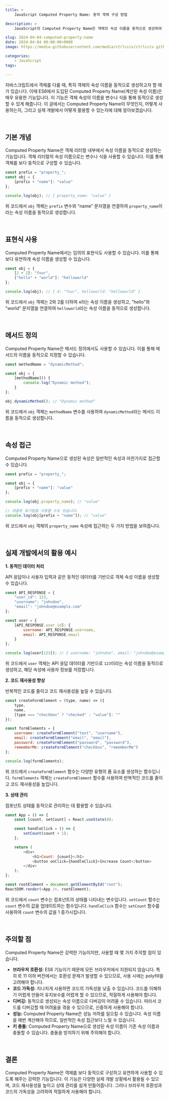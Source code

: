 ```yaml
---
title: >  
    JavaScript Computed Property Name: 동적 객체 구성 방법

description: >  
    JavaScript의 Computed Property Name은 객체의 속성 이름을 동적으로 생성하여 유연성을 높이는 데 활용됩니다.  

slug: 2024-04-04-computed-property-name
date: 2024-04-04 00:00:00+0000
image: https://media.githubusercontent.com/media/ctrlcccv/ctrlcccv.github.io/master/assets/img/post/2024-04-04-computed-property-name.webp

categories:
    - JavaScript
tags:

---
```

자바스크립트에서 객체를 다룰 때, 특히 객체의 속성 이름을 동적으로 생성하고자 할 때가 있습니다. 이때 ES6에서 도입된 Computed Property Name(계산된 속성 이름)은 매우 유용한 기능입니다. 이 기능은 객체 속성의 이름을 변수나 식을 통해 동적으로 생성할 수 있게 해줍니다. 이 글에서는 Computed Property Name이 무엇인지, 어떻게 사용하는지, 그리고 실제 개발에서 어떻게 활용할 수 있는지에 대해 알아보겠습니다.  

<br>

## 기본 개념

Computed Property Name은 객체 리터럴 내부에서 속성 이름을 동적으로 생성하는 기능입니다. 객체 리터럴의 속성 이름으로는 변수나 식을 사용할 수 있습니다. 이를 통해 객체를 보다 동적으로 구성할 수 있습니다.  

```javascript
const prefix = "property_";
const obj = {
    [prefix + "name"]: "value"
};

console.log(obj); // { property_name: "value" }
```

위 코드에서 `obj` 객체는 `prefix` 변수와 "name" 문자열을 연결하여 `property_name`이라는 속성 이름을 동적으로 생성합니다.  

<br>

## 표현식 사용

Computed Property Name에서는 임의의 표현식도 사용할 수 있습니다. 이를 통해 보다 유연하게 속성 이름을 생성할 수 있습니다.

```javascript
const obj = {
    [2 + 2]: "four",
    ["hello" + "world"]: "helloworld"
};

console.log(obj); // { 4: "four", helloworld: "helloworld" }
```
<script async src="https://pagead2.googlesyndication.com/pagead/js/adsbygoogle.js?client=ca-pub-8535540836842352" crossorigin="anonymous"></script>
<ins class="adsbygoogle"
     style="display:block; text-align:center;"
     data-ad-layout="in-article"
     data-ad-format="fluid"
     data-ad-client="ca-pub-8535540836842352"
     data-ad-slot="2974559225"></ins>
<script>
     (adsbygoogle = window.adsbygoogle || []).push({});
</script>

위 코드에서 `obj` 객체는 2와 2를 더하여 `4`라는 속성 이름을 생성하고, "hello"와 "world" 문자열을 연결하여 `helloworld`라는 속성 이름을 동적으로 생성합니다.  

<br>

## 메서드 정의

Computed Property Name은 메서드 정의에서도 사용할 수 있습니다. 이를 통해 메서드의 이름을 동적으로 지정할 수 있습니다.  

```javascript
const methodName = "dynamicMethod";

const obj = {
    [methodName]() {
        console.log("Dynamic method");
    }
};

obj.dynamicMethod(); // "Dynamic method"
```

위 코드에서 `obj` 객체는 `methodName` 변수를 사용하여 `dynamicMethod`라는 메서드 이름을 동적으로 생성합니다.  

<br>

## 속성 접근

Computed Property Name으로 생성된 속성은 일반적인 속성과 마찬가지로 접근할 수 있습니다.

```javascript
const prefix = "property_";

const obj = {
    [prefix + "name"]: "value"
};

console.log(obj.property_name); // "value"

// 대괄호 표기법을 사용할 수도 있습니다.
console.log(obj[prefix + "name"]); // "value"
```

위 코드에서 `obj` 객체의 `property_name` 속성에 접근하는 두 가지 방법을 보여줍니다.  

<br>

## 실제 개발에서의 활용 예시


**1. 동적인 데이터 처리**  

API 응답이나 사용자 입력과 같은 동적인 데이터를 기반으로 객체 속성 이름을 생성할 수 있습니다.

```javascript
const API_RESPONSE = {
    "user_id": 123,
    "username": "johndoe",
    "email": "johndoe@example.com"
};

const user = {
    [API_RESPONSE.user_id]: {
        username: API_RESPONSE.username,
        email: API_RESPONSE.email
    }
};

console.log(user[123]); // { username: "johndoe", email: "johndoe@example.com" }
```

위 코드에서 `user` 객체는 API 응답 데이터를 기반으로 `123`이라는 속성 이름을 동적으로 생성하고, 해당 속성에 사용자 정보를 저장합니다.

**2. 코드 재사용성 향상**  

반복적인 코드를 줄이고 코드 재사용성을 높일 수 있습니다.

```javascript
const createFormElement = (type, name) => ({
    type,
    name,
    [type === "checkbox" ? "checked" : "value"]: ""
});

const formElements = {
    username: createFormElement("text", "username"),
    email: createFormElement("email", "email"),
    password: createFormElement("password", "password"),
    rememberMe: createFormElement("checkbox", "rememberMe")
};

console.log(formElements);
```

위 코드에서 `createFormElement` 함수는 다양한 유형의 폼 요소를 생성하는 함수입니다. `formElements` 객체는 `createFormElement` 함수를 사용하여 반복적인 코드를 줄이고 코드 재사용성을 높입니다.

**3. 상태 관리**  

컴포넌트 상태를 동적으로 관리하는 데 활용할 수 있습니다.

```javascript
const App = () => {
    const [count, setCount] = React.useState(0);

    const handleClick = () => {
        setCount(count + 1);
    };

    return (
        <div>
            <h1>Count: {count}</h1>
            <button onClick={handleClick}>Increase Count</button>
        </div>
    );
};

const rootElement = document.getElementById("root");
ReactDOM.render(<App />, rootElement);
```

위 코드에서 `count` 변수는 컴포넌트의 상태를 나타내는 변수입니다. `setCount` 함수는 `count` 변수의 값을 업데이트하는 함수입니다. `handleClick` 함수는 `setCount` 함수를 사용하여 `count` 변수의 값을 1 증가시킵니다.  

<br>

## 주의할 점

Computed Property Name은 강력한 기능이지만, 사용할 때 몇 가지 주의할 점이 있습니다.

* **브라우저 호환성:** ES6 기능이기 때문에 모든 브라우저에서 지원되지 않습니다. 특히 IE 11 이하 버전에서는 호환성 문제가 발생할 수 있으므로, 사용 시에는 polyfill을 고려해야 합니다.
* **코드 가독성:** 지나치게 사용하면 코드의 가독성을 낮출 수 있습니다. 코드를 이해하기 어렵게 만들어 유지보수를 어렵게 할 수 있으므로, 적절하게 사용해야 합니다.
* **디버깅:** 동적으로 생성되는 속성 이름으로 디버깅이 어려울 수 있습니다. 따라서 코드를 디버깅할 때 어려움을 겪을 수 있으므로, 신중하게 사용해야 합니다.
* **성능:** Computed Property Name은 성능 저하를 일으킬 수 있습니다. 속성 이름을 매번 계산해야 하므로, 일반적인 속성 접근보다 느릴 수 있습니다.
* **키 충돌:** Computed Property Name으로 생성된 속성 이름이 기존 속성 이름과 충돌할 수 있습니다. 충돌을 방지하기 위해 주의해야 합니다.

<br>

## 결론

Computed Property Name은 객체를 보다 동적으로 구성하고 유연하게 사용할 수 있도록 해주는 강력한 기능입니다. 이 기능은 다양한 실제 개발 상황에서 활용될 수 있으며, 코드 재사용성을 높이고 상태 관리를 쉽게 만들어줍니다. 그러나 브라우저 호환성과 코드의 가독성을 고려하여 적절하게 사용해야 합니다.

